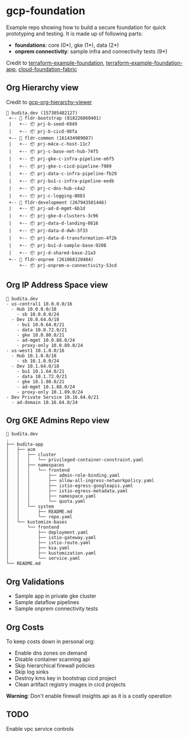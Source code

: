 # gcp-foundation 

Example repo showing how to build a secure foundation for quick prototyping and testing. It is made up of following parts:

- **foundations**: core (0*), gke (1*), data (2*)
- **onprem connectivity**: sample infra and connectivity tests (9*)

Credit to [terraform-example-foundation](https://github.com/terraform-google-modules/terraform-example-foundation), [terraform-example-foundation-app](https://github.com/GoogleCloudPlatform/terraform-example-foundation-app), [cloud-foundation-fabric](https://github.com/terraform-google-modules/cloud-foundation-fabric)

## Org Hierarchy view
Credit to [gcp-org-hierarchy-viewer](https://github.com/GoogleCloudPlatform/professional-services/tree/main/tools/gcp-org-hierarchy-viewer)
```
🏢 budita.dev (157305482127)
 +-- 📁 fldr-bootstrap (818226860401)
 |   +-- 📦 prj-b-seed-6949
 |   +-- 📦 prj-b-cicd-98fa
 +-- 📁 fldr-common (161434909087)
 |   +-- 📦 prj-m4ce-c-host-11c7
 |   +-- 📦 prj-c-base-net-hub-74f5
 |   +-- 📦 prj-gke-c-infra-pipeline-e6f5
 |   +-- 📦 prj-gke-c-cicd-pipeline-7989
 |   +-- 📦 prj-data-c-infra-pipeline-fb29
 |   +-- 📦 prj-bu1-c-infra-pipeline-eedb
 |   +-- 📦 prj-c-dns-hub-c4a2
 |   +-- 📦 prj-c-logging-8083
 +-- 📁 fldr-development (267943501446)
 |   +-- 📦 prj-ad-d-mgmt-6b1d
 |   +-- 📦 prj-gke-d-clusters-3c96
 |   +-- 📦 prj-data-d-landing-0816
 |   +-- 📦 prj-data-d-dwh-3f33
 |   +-- 📦 prj-data-d-transformation-4f2b
 |   +-- 📦 prj-bu1-d-sample-base-9208
 |   +-- 📦 prj-d-shared-base-21a3
 +-- 📁 fldr-onprem (261068120484)
     +-- 📦 prj-onprem-o-connectivity-53cd
```
## Org IP Address Space view

```
🏢 budita.dev
- us-central1 10.0.0.0/16
  - Hub 10.0.0.0/18
    - sb 10.0.0.0/24
  - Dev 10.0.64.0/18
    - bu1 10.0.64.0/21
    - data 10.0.72.0/21
    - gke 10.0.80.0/21
    - ad-mgmt 10.0.88.0/24
    - proxy-only 10.0.89.0/24
- us-west1 10.1.0.0/16
  - Hub 10.1.0.0/18
    - sb 10.1.0.0/24
  - Dev 10.1.64.0/18
    - bu1 10.1.64.0/21
    - data 10.1.72.0/21
    - gke 10.1.80.0/21
    - ad-mgmt 10.1.88.0/24
    - proxy-only 10.1.89.0/24
- Dev Private Service 10.16.64.0/21
  - ad-domain 10.16.64.0/24
```

## Org GKE Admins Repo view

```
🏢 budita.dev
.
├── budita-app
│   ├── acm
│   │   ├── cluster
│   │   │   └── privileged-container-constraint.yaml
│   │   ├── namespaces
│   │   │   └── frontend
│   │   │       ├── admin-role-binding.yaml
│   │   │       ├── allow-all-ingress-networkpolicy.yaml
│   │   │       ├── istio-egress-googleapis.yaml
│   │   │       ├── istio-egress-metadata.yaml
│   │   │       ├── namespace.yaml
│   │   │       └── quota.yaml
│   │   └── system
│   │       ├── README.md
│   │       └── repo.yaml
│   └── kustomize-bases
│       └── frontend
│           ├── deployment.yaml
│           ├── istio-gateway.yaml
│           ├── istio-route.yaml
│           ├── ksa.yaml
│           ├── kustomization.yaml
│           └── service.yaml
└── README.md
```
## Org Validations
- Sample app in private gke cluster
- Sample dataflow pipelines
- Sample onprem connectivity tests

## Org Costs
To keep costs down in personal org:  

- Enable dns zones on demand
- Disable container scanning api
- Skip hierarchical firewall policies 
- Skip log sinks 
- Destroy kms key in bootstrap cicd project
- Clean artifact registry images in cicd projects

**Warning**: Don't enable firewall insights api as it is a costly operation

## TODO
Enable vpc service controls